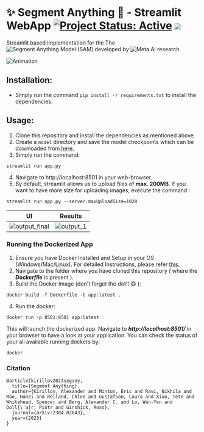 # ✨ Segment Anything 🚀 - Streamlit WebApp [![Project Status: Active](https://www.repostatus.org/badges/latest/active.svg)](https://www.repostatus.org/#active) [![](https://img.shields.io/badge/Prateek-Ralhan-brightgreen.svg?colorB=ff0000)](https://prateekralhan.github.io/)
Streamlit based implementation for the The ![Segment Anything Model (SAM)](https://github.com/facebookresearch/segment-anything) developed by ![Meta AI research](https://github.com/facebookresearch).

![Animation](https://user-images.githubusercontent.com/29462447/230744183-b07af944-dc28-4da8-8d37-f6a81ea13800.gif)

## Installation:
* Simply run the command ```pip install -r requirements.txt``` to install the dependencies.

## Usage:
1. Clone this repository and install the dependencies as mentioned above.
2. Create a ```model``` directory and save the model checkpoints which can be downloaded from [here.](https://github.com/facebookresearch/segment-anything#model-checkpoints)
3. Simply run the command: 
```
streamlit run app.py
```
4. Navigate to http://localhost:8501 in your web-browser.
5. By default, streamlit allows us to upload files of **max. 200MB**. If you want to have more size for uploading images, execute the command :
```
streamlit run app.py --server.maxUploadSize=1028
```

| UI  | Results  |
|-----|----------|
| ![output_final](https://user-images.githubusercontent.com/29462447/230743523-6aaae5cc-9492-40ba-91e5-cb7bf62e322a.png)  | ![output_1](https://user-images.githubusercontent.com/29462447/230743520-fe039b06-1d52-4d8d-b361-8765d103b5d2.png)  |

### Running the Dockerized App
1. Ensure you have Docker Installed and Setup in your OS (Windows/Mac/Linux). For detailed Instructions, please refer [this.](https://docs.docker.com/engine/install/)
2. Navigate to the folder where you have cloned this repository ( where the ***Dockerfile*** is present ).
3. Build the Docker Image (don't forget the dot!! :smile: ): 
```
docker build -f Dockerfile -t app:latest .
```
4. Run the docker:
```
docker run -p 8501:8501 app:latest
```

This will launch the dockerized app. Navigate to ***http://localhost:8501/*** in your browser to have a look at your application. You can check the status of your all available running dockers by:
```
docker 
```


### Citation
```
@article{kirillov2023segany,
  title={Segment Anything}, 
  author={Kirillov, Alexander and Mintun, Eric and Ravi, Nikhila and Mao, Hanzi and Rolland, Chloe and Gustafson, Laura and Xiao, Tete and Whitehead, Spencer and Berg, Alexander C. and Lo, Wan-Yen and Doll{\'a}r, Piotr and Girshick, Ross},
  journal={arXiv:2304.02643},
  year={2023}
}
```
